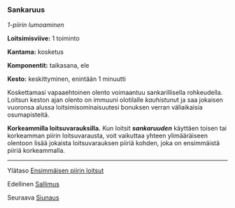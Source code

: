 ### Sankaruus

*1-piirin lumoaminen*

**Loitsimisviive:** 1 toiminto

**Kantama:** kosketus

**Komponentit:** taikasana, ele

**Kesto:** keskittyminen, enintään 1 minuutti

Koskettamasi vapaaehtoinen olento voimaantuu sankarillisella
rohkeudella. Loitsun keston ajan olento on immuuni olotilalle
*kauhistunu*t ja saa jokaisen vuoronsa alussa loitsimisominaisuutesi
bonuksen verran väliaikaisia osumapisteitä.

**Korkeammilla loitsuvarauksilla.** Kun loitsit ***sankaruuden***
käyttäen toisen tai korkeamman piirin loitsuvarausta,
voit vaikuttaa yhteen ylimääräiseen olentoon lisää jokaista
loitsuvarauksen piiriä kohden, joka on ensimmäistä piiriä
korkeammalla.

----

Ylätaso [Ensimmäisen piirin loitsut](1.piirin_loitsut.md)

Edellinen [Sallimus](Sallimus.md)

Seuraava [Siunaus](Siunaus.md)